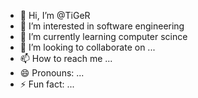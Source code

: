 - 👋 Hi, I’m @TiGeR
- 👀 I’m interested in software engineering
- 🌱 I’m currently learning computer scince
- 💞️ I’m looking to collaborate on ...
- 📫 How to reach me ...
- 😄 Pronouns: ...
- ⚡ Fun fact: ...

<!---
KhaledOSman2/KhaledOSman2 is a ✨ special ✨ repository because its `README.md` (this file) appears on your GitHub profile.
You can click the Preview link to take a look at your changes.
--->

